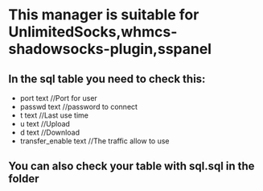# This manager is suitable for UnlimitedSocks,whmcs-shadowsocks-plugin,sspanel
## In the sql table you need to check this:
* port text //Port for user
* passwd text //password to connect
* t text //Last use time
* u text //Upload
* d text //Download
* transfer_enable text //The traffic allow to use
## You can also check your table with sql.sql in the folder
